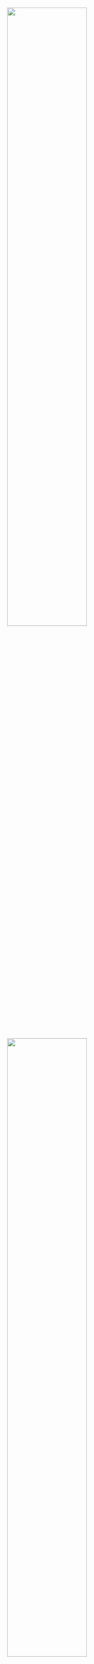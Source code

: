 
<h1 align="center" margin=0px>
  <img src="https://github.com/oxfordcontrol/Clarabel.jl/blob/main/docs/src/assets/logo-banner-light.png#gh-light-mode-only" width=60%>
  <img src="https://github.com/oxfordcontrol/Clarabel.jl/blob/main/docs/src/assets/logo-banner-dark.png#gh-dark-mode-only"   width=60%>
  <br>
Interior Point Conic Optimization for Julia
</h1>
<p align="center">
   <a href="https://github.com/oxfordcontrol/Clarabel.jl/actions"><img src="https://github.com/oxfordcontrol/Clarabel.jl/workflows/ci/badge.svg?branch=main"></a>
  <a href="https://codecov.io/gh/oxfordcontrol/Clarabel.jl"><img src="https://codecov.io/gh/oxfordcontrol/Clarabel.jl/branch/master/graph/badge.svg"></a>
  <a href="https://oxfordcontrol.github.io/Clarabel.jl/stable"><img src="https://img.shields.io/badge/Documentation-stable-purple.svg"></a>
  <a href="https://opensource.org/licenses/Apache-2.0"><img src="https://img.shields.io/badge/License-Apache%202.0-blue.svg"></a>
  <a href="https://github.com/oxfordcontrol/Clarabel.jl/releases"><img src="https://img.shields.io/badge/Release-v0.1.1-blue.svg"></a>
</p>

<p align="center">
  <a href="#features">Features</a> •
  <a href="#installation">Installation</a> •
  <a href="#license-">License</a> •
  <a href="https://oxfordcontrol.github.io/Clarabel.jl/stable">Documentation</a>
</p>

__Clarabel.jl__ is a Julia implementation of an interior point numerical solver for convex optimization problems using a novel homogeneous embedding.  Clarabel.jl solves the following problem:

<p align="center">
  <img src="https://github.com/oxfordcontrol/Clarabel.jl/blob/main/docs/src/assets/problem_format-light.png#gh-light-mode-only" width=30%>
  <img src="https://github.com/oxfordcontrol/Clarabel.jl/blob/main/docs/src/assets/problem_format-dark.png#gh-dark-mode-only"   width=30%>
</p>

with decision variables 
$x \in \mathbb{R}^n$,
$s \in \mathbb{R}^m$
and data matrices 
$P=P^\top \succeq 0$,
$q \in \mathbb{R}^n$, 
$A \in \mathbb{R}^{m \times n}$, and
$b \in \mathbb{R}^m$.
The convex set $\mathcal{K}$ is a composition of convex cones.


__For more information see the Clarabel.jl Documentation ([stable](https://oxfordcontrol.github.io/Clarabel.jl/stable) |  [dev](https://oxfordcontrol.github.io/Clarabel.jl/dev)).__

## Features

* __Versatile__: Clarabel.jl solves linear programs (LPs), quadratic programs (QPs), second-order cone programs (SOCPs) and semidefinite programs (SDPs).  Future versions will provide support for problems involving exponential and power cones.
* __Quadratic objectives__: Unlike interior point solvers based on the standard homogeneous self-dual embedding (HSDE), Clarabel.jl handles quadratic objective without requiring any epigraphical reformulation of the objective.   It can therefore be significantly faster than other HSDE-based solvers for problems with quadratic objective functions.
* __Infeasibility detection__: Infeasible problems are detected using a homogeneous embedding technique.
* __JuMP / Convex.jl support__: We provide an interface to [MathOptInterface](https://jump.dev/JuMP.jl/stable/moi/) (MOI), which allows you to describe your problem in [JuMP](https://github.com/JuliaOpt/JuMP.jl) and [Convex.jl](https://github.com/JuliaOpt/Convex.jl).
* __Arbitrary precision types__: You can solve problems with any floating point precision, e.g. Float32 or Julia's BigFloat type, using either the native interface, or via MathOptInterface / Convex.jl.
* __Open Source__: Our code is available on [GitHub](https://github.com/oxfordcontrol/Clarabel.jl) and distributed under the Apache 2.0 Licence

## Installation
- __Clarabel.jl__ can be added via the Julia package manager (type `]`): `pkg> add Clarabel`


## Licence 🔍
This project is licensed under the Apache License - see the [LICENSE.md](LICENSE.md) file for details.
